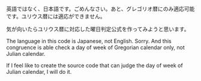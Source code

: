 英語ではなく、日本語です。ごめんなさい。あと、グレゴリオ暦にのみ適応可能です。ユリウス暦には適応ができません。

気が向いたらユリウス暦に対応した曜日判定公式を作ってみようと思います。

The language in this code is Japanese, not English. Sorry. And this congruence is able check a day of week of Gregorian calendar only, not Julian calendar. 

If I feel like to create the source code that can judge the day of week of Julian calendar, I will do it.
